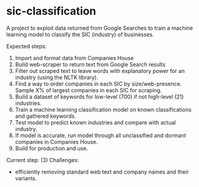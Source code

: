 # sic-classification
A project to exploit data returned from Google Searches to train a machine learning model to classify the SIC (industry) of businesses.

Expected steps:
1) Import and format data from Companies House
2) Build web-scraper to return text from Google Search results 
3) Filter out scraped text to leave words with explanatory power for an industry (using the NLTK library).
4) Find a way to order companies in each SIC by size/web-presence. Sample X% of largest companies in each SIC for scraping.
5) Build a dataset of keywords for low-level (700) if not high-level (21) industries.
6) Train a machine learning classification model on known classifications and gathered keywords.
7) Test model to predict known industries and compare with actual industry.
8) If model is accurate, run model through all unclassified and dormant companies in Companies House.
9) Build for production and use.

Current step: (3)
Challenges:
- efficiently removing standard web text and company names and their variants.
